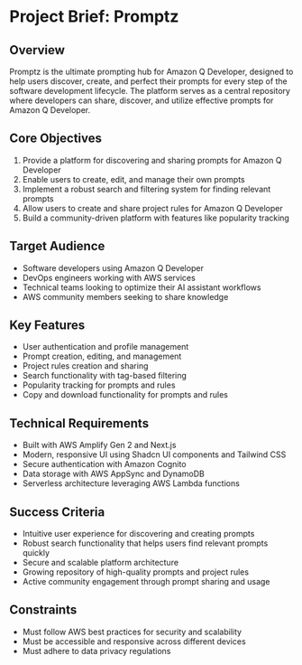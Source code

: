 # Project Brief: Promptz

## Overview

Promptz is the ultimate prompting hub for Amazon Q Developer, designed to help users discover, create, and perfect their prompts for every step of the software development lifecycle. The platform serves as a central repository where developers can share, discover, and utilize effective prompts for Amazon Q Developer.

## Core Objectives

1. Provide a platform for discovering and sharing prompts for Amazon Q Developer
2. Enable users to create, edit, and manage their own prompts
3. Implement a robust search and filtering system for finding relevant prompts
4. Allow users to create and share project rules for Amazon Q Developer
5. Build a community-driven platform with features like popularity tracking

## Target Audience

- Software developers using Amazon Q Developer
- DevOps engineers working with AWS services
- Technical teams looking to optimize their AI assistant workflows
- AWS community members seeking to share knowledge

## Key Features

- User authentication and profile management
- Prompt creation, editing, and management
- Project rules creation and sharing
- Search functionality with tag-based filtering
- Popularity tracking for prompts and rules
- Copy and download functionality for prompts and rules

## Technical Requirements

- Built with AWS Amplify Gen 2 and Next.js
- Modern, responsive UI using Shadcn UI components and Tailwind CSS
- Secure authentication with Amazon Cognito
- Data storage with AWS AppSync and DynamoDB
- Serverless architecture leveraging AWS Lambda functions

## Success Criteria

- Intuitive user experience for discovering and creating prompts
- Robust search functionality that helps users find relevant prompts quickly
- Secure and scalable platform architecture
- Growing repository of high-quality prompts and project rules
- Active community engagement through prompt sharing and usage

## Constraints

- Must follow AWS best practices for security and scalability
- Must be accessible and responsive across different devices
- Must adhere to data privacy regulations
